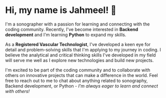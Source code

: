 # Hi, my name is Jahmeel! :wave:

I'm a sonographer with a passion for learning and connecting with the coding community. Recently, I've become interested in **Backend development** and I'm learning **Python** to expand my skills.

As a **Registered Vascular Technologist**, I've developed a keen eye for detail and problem-solving skills that I'm applying to my journey in coding. I believe the analytical and critical thinking skills I've developed in my field will serve me well as I explore new technologies and build new projects.

I'm excited to be part of the coding community and to collaborate with others on innovative projects that can make a difference in the world. Feel free to reach out to me to chat about anything related to sonography, Backend development, or Python - *I'm always eager to learn and connect with others!*
